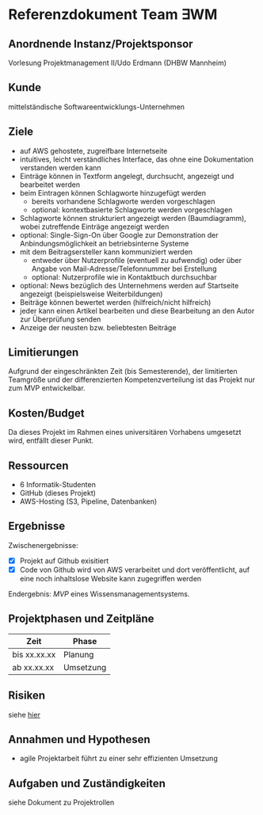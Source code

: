 # Referenzdokument Team ∃WM
## Anordnende Instanz/Projektsponsor
Vorlesung Projektmanagement II/Udo Erdmann (DHBW Mannheim)
## Kunde
mittelständische Softwareentwicklungs-Unternehmen
## Ziele
- auf AWS gehostete, zugreifbare Internetseite
- intuitives, leicht verständliches Interface, das ohne eine Dokumentation verstanden werden kann
- Einträge können in Textform angelegt, durchsucht, angezeigt und bearbeitet werden
- beim Eintragen können Schlagworte hinzugefügt werden
  - bereits vorhandene Schlagworte werden vorgeschlagen
  - optional: kontextbasierte Schlagworte werden vorgeschlagen
- Schlagworte können strukturiert angezeigt werden (Baumdiagramm), wobei zutreffende Einträge angezeigt werden
- optional: Single-Sign-On über Google zur Demonstration der Anbindungsmöglichkeit an betriebsinterne Systeme
- mit dem Beitragsersteller kann kommuniziert werden
  - entweder über Nutzerprofile (eventuell zu aufwendig) oder über Angabe von Mail-Adresse/Telefonnummer bei Erstellung
  - optional: Nutzerprofile wie in Kontaktbuch durchsuchbar
- optional: News bezüglich des Unternehmens werden auf Startseite angezeigt (beispielsweise Weiterbildungen)
- Beiträge können bewertet werden (hilfreich/nicht hilfreich)
- jeder kann einen Artikel bearbeiten und diese Bearbeitung an den Autor zur Überprüfung senden
- Anzeige der neusten bzw. beliebtesten Beiträge
## Limitierungen
Aufgrund der eingeschränkten Zeit (bis Semesterende), der limitierten Teamgröße und der differenzierten Kompetenzverteilung ist das Projekt nur zum MVP entwickelbar.
## Kosten/Budget
Da dieses Projekt im Rahmen eines universitären Vorhabens umgesetzt wird, entfällt dieser Punkt.
## Ressourcen
- 6 Informatik-Studenten
- GitHub (dieses Projekt)
- AWS-Hosting (S3, Pipeline, Datenbanken)
## Ergebnisse
Zwischenergebnisse:
- [x] Projekt auf Github exisitiert
- [x] Code von Github wird von AWS verarbeitet und dort veröffentlicht, auf eine noch inhaltslose Website kann zugegriffen werden

Endergebnis: _MVP_ eines Wissensmanagementsystems.
## Projektphasen und Zeitpläne
Zeit | Phase
-|-
bis xx.xx.xx | Planung
ab xx.xx.xx | Umsetzung
## Risiken
siehe [hier](https://github.com/timgrohmann/exWM/blob/master/dokumentation/risikoanalyse.md)
## Annahmen und Hypothesen
- agile Projektarbeit führt zu einer sehr effizienten Umsetzung
## Aufgaben und Zuständigkeiten
siehe Dokument zu Projektrollen